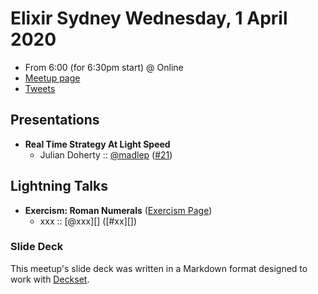 # Elixir Sydney Wednesday, 1 April 2020

- From 6:00 (for 6:30pm start) @ Online
- [Meetup page][]
- [Tweets][]

## Presentations

- **Real Time Strategy At Light Speed**
  - Julian Doherty :: [@madlep][] ([#21][])

## Lightning Talks

- **Exercism: Roman Numerals** ([Exercism Page][])
  - xxx :: [@xxx][] ([#xx][])

### Slide Deck

This meetup's slide deck was written in a Markdown format designed to work with
[Deckset][].

[@madlep]: https://twitter.com/madlep
[#21]: https://github.com/elixirsydney/elixirsydney/issues/21

[Exercism Page]: https://exercism.io/tracks/elixir/exercises/roman-numerals

[Meetup page]: https://www.meetup.com/elixir-sydney/events/bckwkrybcgbcb/
[Tweets]: https://twitter.com/search?f=tweets&q=ElixirSydney%20since%3A2020-04-01%20until%3A2020-04-02&src=typd
[Deckset]: https://www.decksetapp.com/
